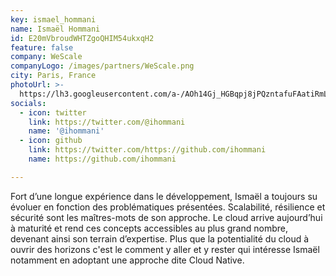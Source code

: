 ```yaml
---
key: ismael_hommani
name: Ismaël Hommani
id: E20mVbroudWHTZgoQHIM54ukxqH2
feature: false
company: WeScale
companyLogo: /images/partners/WeScale.png
city: Paris, France
photoUrl: >-
  https://lh3.googleusercontent.com/a-/AOh14Gj_HGBqpj8jPQzntafuFAatiRmLB8RsiMeHKFBG
socials:
  - icon: twitter
    link: https://twitter.com/@ihommani
    name: '@ihommani'
  - icon: github
    link: https://twitter.com/https://github.com/ihommani
    name: https://github.com/ihommani

---
```


Fort d’une longue expérience dans le développement, Ismaël a toujours su évoluer en fonction des problématiques présentées.
Scalabilité, résilience et sécurité sont les maîtres-mots de son approche.  Le cloud arrive aujourd’hui à maturité et rend ces concepts accessibles au plus grand nombre, devenant ainsi son terrain d’expertise. Plus que la potentialité du cloud à ouvrir des horizons c'est le comment y aller et y rester qui intéresse Ismaël notamment en adoptant une approche dite Cloud Native.